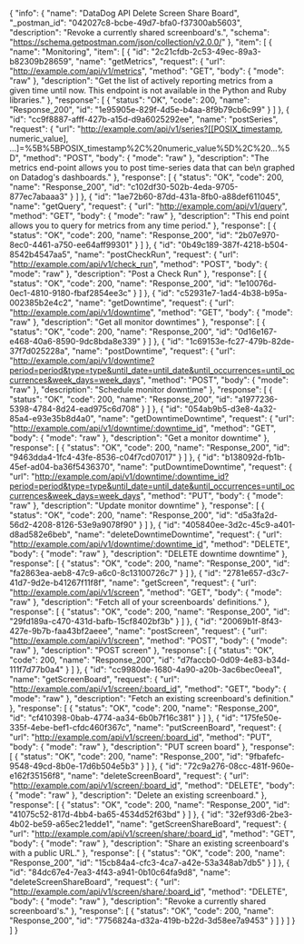 {
  "info": {
    "name": "DataDog API Delete Screen Share Board",
    "_postman_id": "042027c8-bcbe-49d7-bfa0-f37300ab5603",
    "description": "Revoke a currently shared screenboard's.",
    "schema": "https://schema.getpostman.com/json/collection/v2.0.0/"
  },
  "item": [
    {
      "name": "Monitoring",
      "item": [
        {
          "id": "2c21cfdb-2c53-49ec-89a3-b82309b28659",
          "name": "getMetrics",
          "request": {
            "url": "http://example.com/api/v1/metrics",
            "method": "GET",
            "body": {
              "mode": "raw"
            },
            "description": "Get the list of actively reporting metrics from a given time until now. This endpoint is not available in the Python and Ruby libraries."
          },
          "response": [
            {
              "status": "OK",
              "code": 200,
              "name": "Response_200",
              "id": "1e95905e-829f-4d5e-b4aa-8f9b79cb6c99"
            }
          ]
        },
        {
          "id": "cc9f8887-afff-427b-a15d-d9a6025292ee",
          "name": "postSeries",
          "request": {
            "url": "http://example.com/api/v1/series?[[POSIX_timestamp, numeric_value], ...]=%5B%5BPOSIX_timestamp%2C%20numeric_value%5D%2C%20...%5D",
            "method": "POST",
            "body": {
              "mode": "raw"
            },
            "description": "The metrics end-point allows you to post time-series data that can be\n          graphed on Datadog's dashboards."
          },
          "response": [
            {
              "status": "OK",
              "code": 200,
              "name": "Response_200",
              "id": "c102df30-502b-4eda-9705-877ec7abaaa3"
            }
          ]
        },
        {
          "id": "1ae72b60-87dd-431a-8fb0-a88def611045",
          "name": "getQuery",
          "request": {
            "url": "http://example.com/api/v1/query",
            "method": "GET",
            "body": {
              "mode": "raw"
            },
            "description": "This end point allows you to query for metrics from any time period."
          },
          "response": [
            {
              "status": "OK",
              "code": 200,
              "name": "Response_200",
              "id": "2b07e970-8ec0-4461-a750-ee64aff99301"
            }
          ]
        },
        {
          "id": "0b49c189-387f-4218-b504-8542b4547aa5",
          "name": "postCheckRun",
          "request": {
            "url": "http://example.com/api/v1/check_run",
            "method": "POST",
            "body": {
              "mode": "raw"
            },
            "description": "Post a Check Run"
          },
          "response": [
            {
              "status": "OK",
              "code": 200,
              "name": "Response_200",
              "id": "1e10076d-0ec1-4810-9180-fbaf2854ee3c"
            }
          ]
        },
        {
          "id": "c52931e7-1ad4-4b38-b95a-002385b2e4c2",
          "name": "getDowntime",
          "request": {
            "url": "http://example.com/api/v1/downtime",
            "method": "GET",
            "body": {
              "mode": "raw"
            },
            "description": "Get all monitor downtimes"
          },
          "response": [
            {
              "status": "OK",
              "code": 200,
              "name": "Response_200",
              "id": "0d16e167-e468-40a6-8590-9dc8bda8e339"
            }
          ]
        },
        {
          "id": "1c69153e-fc27-479b-82de-37f7d025228a",
          "name": "postDowntime",
          "request": {
            "url": "http://example.com/api/v1/downtime?period=period&type=type&until_date=until_date&until_occurrences=until_occurrences&week_days=week_days",
            "method": "POST",
            "body": {
              "mode": "raw"
            },
            "description": "Schedule monitor downtime"
          },
          "response": [
            {
              "status": "OK",
              "code": 200,
              "name": "Response_200",
              "id": "a1977236-5398-4784-8d24-ead975c6d708"
            }
          ]
        },
        {
          "id": "054ab9b5-d3e8-4a32-85a4-e93e35b8d4a0",
          "name": "getDowntimeDowntime",
          "request": {
            "url": "http://example.com/api/v1/downtime/:downtime_id",
            "method": "GET",
            "body": {
              "mode": "raw"
            },
            "description": "Get a monitor downtime"
          },
          "response": [
            {
              "status": "OK",
              "code": 200,
              "name": "Response_200",
              "id": "9463dda4-1fc4-43fe-8536-c04f7cd07017"
            }
          ]
        },
        {
          "id": "b138092d-fb1b-45ef-ad04-ba36f5436370",
          "name": "putDowntimeDowntime",
          "request": {
            "url": "http://example.com/api/v1/downtime/:downtime_id?period=period&type=type&until_date=until_date&until_occurrences=until_occurrences&week_days=week_days",
            "method": "PUT",
            "body": {
              "mode": "raw"
            },
            "description": "Update monitor downtime"
          },
          "response": [
            {
              "status": "OK",
              "code": 200,
              "name": "Response_200",
              "id": "d5a3fa2d-56d2-4208-8126-53e9a9078f90"
            }
          ]
        },
        {
          "id": "405840ee-3d2c-45c9-a401-d8ad582e6beb",
          "name": "deleteDowntimeDowntime",
          "request": {
            "url": "http://example.com/api/v1/downtime/:downtime_id",
            "method": "DELETE",
            "body": {
              "mode": "raw"
            },
            "description": "DELETE downtime downtime"
          },
          "response": [
            {
              "status": "OK",
              "code": 200,
              "name": "Response_200",
              "id": "fa2863ea-aeb8-47c9-a6c0-8c13100726c7"
            }
          ]
        },
        {
          "id": "2781e657-d3c7-41d7-9d2e-b41267f11f8f",
          "name": "getScreen",
          "request": {
            "url": "http://example.com/api/v1/screen",
            "method": "GET",
            "body": {
              "mode": "raw"
            },
            "description": "Fetch all of your screenboards' definitions."
          },
          "response": [
            {
              "status": "OK",
              "code": 200,
              "name": "Response_200",
              "id": "29fd189a-c470-431d-bafb-15cf8402bf3b"
            }
          ]
        },
        {
          "id": "20069b1f-8f43-427e-9b7b-faa43bf2aeee",
          "name": "postScreen",
          "request": {
            "url": "http://example.com/api/v1/screen",
            "method": "POST",
            "body": {
              "mode": "raw"
            },
            "description": "POST screen"
          },
          "response": [
            {
              "status": "OK",
              "code": 200,
              "name": "Response_200",
              "id": "d7faccb0-0d09-4e83-b34d-111f7d77b0a4"
            }
          ]
        },
        {
          "id": "cc9980de-1680-4a90-a20b-3ac6bec0eea1",
          "name": "getScreenBoard",
          "request": {
            "url": "http://example.com/api/v1/screen/:board_id",
            "method": "GET",
            "body": {
              "mode": "raw"
            },
            "description": "Fetch an existing screenboard's definition."
          },
          "response": [
            {
              "status": "OK",
              "code": 200,
              "name": "Response_200",
              "id": "cf410398-0bab-4774-aa34-6b0b7f16c381"
            }
          ]
        },
        {
          "id": "175fe50e-335f-4ebe-bef1-cfdc460f367c",
          "name": "putScreenBoard",
          "request": {
            "url": "http://example.com/api/v1/screen/:board_id",
            "method": "PUT",
            "body": {
              "mode": "raw"
            },
            "description": "PUT screen board"
          },
          "response": [
            {
              "status": "OK",
              "code": 200,
              "name": "Response_200",
              "id": "9fbafefc-9548-49cd-8b0e-17d6b504e5b3"
            }
          ]
        },
        {
          "id": "72c9a276-08cc-481f-960e-e162f35156f8",
          "name": "deleteScreenBoard",
          "request": {
            "url": "http://example.com/api/v1/screen/:board_id",
            "method": "DELETE",
            "body": {
              "mode": "raw"
            },
            "description": "Delete an existing screenboard."
          },
          "response": [
            {
              "status": "OK",
              "code": 200,
              "name": "Response_200",
              "id": "41075c52-817d-4bb4-ba65-4534d52f63bd"
            }
          ]
        },
        {
          "id": "32ef93d6-2be3-4b02-be59-a65ec21edde1",
          "name": "getScreenShareBoard",
          "request": {
            "url": "http://example.com/api/v1/screen/share/:board_id",
            "method": "GET",
            "body": {
              "mode": "raw"
            },
            "description": "Share an existing screenboard's with a public URL."
          },
          "response": [
            {
              "status": "OK",
              "code": 200,
              "name": "Response_200",
              "id": "15cb84a4-cfc3-4ca7-a42e-53a348ab7db5"
            }
          ]
        },
        {
          "id": "84dc67e4-7ea3-4f43-a941-0b10c64fa9d8",
          "name": "deleteScreenShareBoard",
          "request": {
            "url": "http://example.com/api/v1/screen/share/:board_id",
            "method": "DELETE",
            "body": {
              "mode": "raw"
            },
            "description": "Revoke a currently shared screenboard's."
          },
          "response": [
            {
              "status": "OK",
              "code": 200,
              "name": "Response_200",
              "id": "7756824a-d32a-419b-b22d-3d58ee7a9453"
            }
          ]
        }
      ]
    }
  ]
}